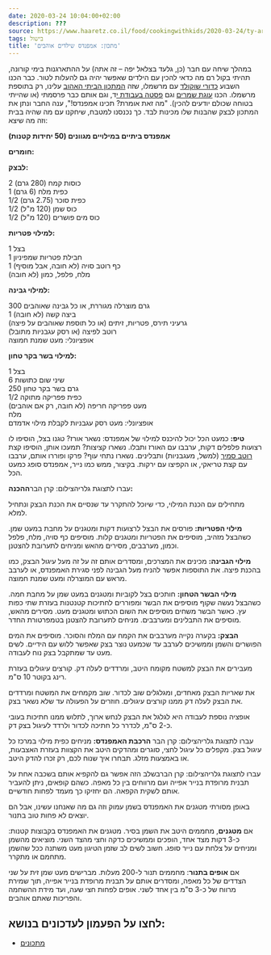 ```yaml
---
date: 2020-03-24 10:04:00+02:00
description: ???
source: https://www.haaretz.co.il/food/cookingwithkids/2020-03-24/ty-article/0000017f-f8b6-d460-afff-fbf69cda0000
tags: בישול
title: 'מתכון: אמפנדס שילדים אוהבים'
---
```


במהלך שיחה עם חבר (כן, גלעד בצלאל יפה – זה אתה) על ההתארגנות בימי קורונה, תהיתי בקול רם מה כדאי להכין עם הילדים שאפשר יהיה גם להעלות לטור. כבר הכנו השבוע [כדורי שוקולד](/food/10-recipes/2020-03-22/ty-article-magazine/0000017f-f654-d5bd-a17f-f67ec19a0000) עם מרשמלו, שזה [המתכון הביתי האהוב](/food/cookingwithkids/2016-10-30/ty-article/0000017f-f8f9-d2d5-a9ff-f8fda15a0000) עלינו, רק בתוספת מרשמלו. הכנו [עוגת שמרים](/food/cookingwithkids/2020-02-20/ty-article/0000017f-f8da-d47e-a37f-f9fee95c0000) וגם [פסטה בעבודת י](/food/cookingwithkids/2017-09-07/ty-article/0000017f-f89f-d2d5-a9ff-f89f359d0000)ד, וגם אותם כבר פרסמתי (או שהייתי בטוחה שכולם יודעים להכין). "מה זאת אומרת? תכינו אמפנדס!", ענה החבר ונתן את המתכון לבצק שהבנות שלו מכינות לבד. כך נכנסנו למטבח, שיחקנו עם מה שהיה בבית וזה מה שיצא: 

**אמפנדס ביתיים במילויים מגוונים (50 יחידות קטנות)** 

**חומרים:** 

**לבצק:** 

2 כוסות קמח (280 גרם)   
 1 כפית מלח (6 גרם)   
 1/2 כפית סוכר (2.75 גרם)   
 1/2 כוס שמן (120 מ"ל)   
 1/2 כוס מים פושרים (120 מ"ל) 

**למילוי פטריות:** 

1 בצל   
 1 חבילת פטריות שמפיניון   
 1 כף רוטב סויה (לא חובה, אבל מוסיף)   
 מלח, פלפל, כמון (לא חובה) 

**למילוי גבינה:** 

300 גרם מוצרלה מגוררת, או כל גבינה שאוהבים   
 1 ביצה קשה (לא חובה)   
 גרעיני תירס, פטריות, זיתים (או כל תוספת שאוהבים על פיצה)   
 רוטב לפיצה (או רסק עגבניות מתובל)   
 אופציונלי: מעט שמנת חמוצה 

**למילוי בשר בקר טחון:** 

1 בצל   
 6 שיני שום כתושות   
 250 גרם בשר בקר טחון   
 1/2 כפית פפריקה מתוקה   
 מעט פפריקה חריפה (לא חובה, רק אם אוהבים)   
 מלח   
 אופציונלי: מעט רסק עגבניות לקבלת מילוי אדמדם 

**טיפ:** כמעט הכל יכול להיכנס למילוי של אמפנדס: נשאר אורז? טגנו בצל, הוסיפו לו רצועות פלפלים דקות, ערבבו עם האורז ותבלו. נשארו קציצות? תמעכו אותן, הוסיפו קצת [רוטב סמיך](/food/sauces/2020-02-17/ty-article-recipe/0000017f-e629-dc7e-adff-f6adf4ed0000) (למשל, מעגבניות) ותבלינים. נשארו נתחי עוף? פרקו ופוררו אותם, ערבבו עם קצת טריאקי, או הקפיצו עם ירקות. בקיצור, ממש כמו נייר, אמפנדס סופג כמעט הכל. 

 עברו לתצוגת גלריהצילום: קרן הבר**ההכנה:** 

מתחילים עם הכנת המילוי, כדי שיוכל להתקרר עד שנסיים את הכנת הבצק ונתחיל למלא. 

**מילוי הפטריות:** פורסים את הבצל לרצועות דקות ומטגנים על מחבת במעט שמן. כשהבצל מזהיב, מוסיפים את הפטריות ומטגנים קלות. מוסיפים כף סויה, מלח, פלפל וכמון, מערבבים, מסירים מהאש ומניחים לתערובת להצטנן. 

**מילוי הגבינה:** מכינים את המצרכים, ומסדרים אותם זה על זה מעל עיגול הבצק, כמו בהכנת פיצה. את התוספות אפשר להניח מעל הגבינה לפני סגירת האמפנדס, או לערבב מראש עם המוצרלה ומעט שמנת חמוצה. 

**מילוי הבשר הטחון:** חותכים בצל לקוביות ומטגנים במעט שמן על מחבת חמה. כשהבצל נעשה שקוף מוסיפים את הבשר ומפוררים לחתיכות קטנטנות בעזרת שתי כפות עץ. כאשר הבשר משחים מוסיפים את השום הכתוש ומטגנים מעט. מסירים מהאש, מוסיפים את התבלינים ומערבבים. מניחים לתערובת להצטנן בטמפרטורת החדר. 

**הבצק:** בקערה נקייה מערבבים את הקמח עם המלח והסוכר. מוסיפים את המים הפושרים והשמן וממשיכים לערבב עד שכמעט נוצר בצק שאפשר ללוש עם הידיים. לשים מעט עד שמתקבל בצק נוח לעבודה. 

מעבירים את הבצק למשטח מקומח היטב, ומרדדים לעלה דק. קורצים עיגולים בעזרת רינג בקוטר 10 ס"מ. 

את שאריות הבצק מאחדים, ומגלגלים שוב לכדור. שוב מקמחים את המשטח ומרדדים את הבצק לעלה דק ממנו קורצים עיגולים. חוזרים על הפעולה עד שלא נשאר בצק. 

אופציה נוספת לעבודה היא לגלגל את הבצק לנחש ארוך, לתלוש ממנו חתיכות בעובי כ-2 ס"מ, לכדרר כל חתיכה לכדור ולרדד לעיגול בצק דק. 

 עברו לתצוגת גלריהצילום: קרן הבר **הרכבת האמפנדס:** מניחים כפית מילוי במרכז כל עיגול בצק. מקפלים כל עיגול לחצי, סוגרים ומהדקים היטב את הקצוות בעזרת האצבעות, או באמצעות מזלג. תבחרו איך שנוח לכם, רק זכרו להדק היטב. 

 עברו לתצוגת גלריהצילום: קרן הברבשלב הזה אפשר גם להקפיא אותם בשכבה אחת על תבנית מרופדת בנייר אפייה ועם מרווחים בין כל מאפה. כשהם קופאים, ניתן להעביר אותם לשקית הקפאה. הם יחזיקו כך מעמד לפחות חודשיים. 

באופן מסורתי מטגנים את האמפנדס בשמן עמוק וזה גם מה שאנחנו עשינו, אבל הם יוצאים לא פחות טוב בתנור. 

אם **מטגנים**, מחממים היטב את השמן בסיר. מטגנים את האמפנדס בקבוצות קטנות: כ-3 דקות מצד אחד, הופכים וממשיכים כדקה וחצי מהצד השני. מוציאים מהשמן ומניחים על צלחת עם נייר סופג. חשוב לשים לב שזמן הטיגון מעט משתנה ככל שהשמן מתחמם או מתקרר. 

אם **אופים בתנור**: מחממים תנור ל-200 מעלות. מברישים מעט שמן זית על שני הצדדים של כל מאפה, ומסדרים אותם על תבנית מרופדת בנייר אפייה, תוך שמירת מרווח של כ-3 ס"מ בין אחד לשני. אופים לפחות חצי שעה, ועד מידת ההשחמה והפריכות שאתם אוהבים.

לחצו על הפעמון לעדכונים בנושא:
------------------------------

* [מתכונים](/ty-tag/recipes-0000017f-da28-dea8-a77f-de6a4ba50000)